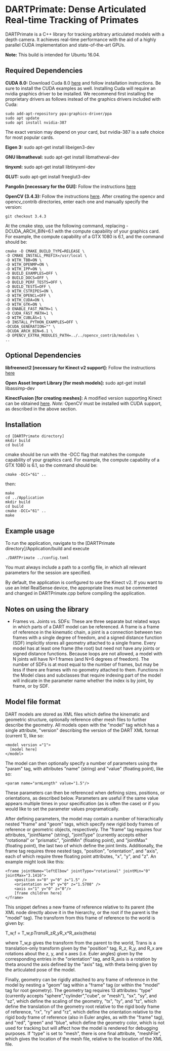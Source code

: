 DARTPrimate: Dense Articulated Real-time Tracking of Primates
=======

DARTPrimate is a C++ library for tracking arbitrary articulated models with a depth camera. It achieves real-time performance with the aid of a highly parallel CUDA 
implementation and state-of-the-art GPUs.

**Note:** This build is intended for Ubuntu 16.04.

Required Dependencies
---------------------

**CUDA 8.0:** Download Cuda 8.0 [here](https://developer.nvidia.com/cuda-80-ga2-download-archive) and follow installation instructions. Be sure to install the CUDA examples as well. Installing Cuda will require an nvidia graphics driver to be installed. We recommend first installing the proprietary drivers as follows instead of the graphics drivers included with Cuda:

    sudo add-apt-repository ppa:graphics-driver/ppa
    sudo apt update
    sudo apt install nvidia-387

The exact version may depend on your card, but nvidia-387 is a safe choice for most popular cards.

**Eigen 3:** sudo apt-get install libeigen3-dev

**GNU libmatheval:** sudo apt-get install libmatheval-dev

**tinyxml:** sudo apt-get install libtinyxml-dev

**GLUT:** sudo apt-get install freeglut3-dev

**Pangolin [necessary for the GUI]:** Follow the instructions [here](https://github.com/stevenlovegrove/Pangolin)

**OpenCV (3.4.3):** Follow the instructions [here](https://docs.opencv.org/master/d7/d9f/tutorial_linux_install.html). After creating the opencv and opencv_contrib directories, enter each one and manually specify the version:

    git checkout 3.4.3

At the cmake step, use the following command, replacing -DCUDA_ARCH_BIN=6.1 with the compute capability of your graphics card. For example, the compute capability of a GTX 1080 is 6.1, and the command should be:

	cmake -D CMAKE_BUILD_TYPE=RELEASE \
    -D CMAKE_INSTALL_PREFIX=/usr/local \
    -D WITH_TBB=ON \
    -D WITH_OPENMP=ON \
    -D WITH_IPP=ON \
    -D BUILD_EXAMPLES=OFF \
    -D BUILD_DOCS=OFF \
    -D BUILD_PERF_TESTS=OFF \
    -D BUILD_TESTS=OFF \
    -D WITH_CSTRIPES=ON \
    -D WITH_OPENCL=OFF \
    -D WITH_CUDA=ON \
    -D WITH_GTK=ON \
    -D ENABLE_FAST_MATH=1 \
    -D CUDA_FAST_MATH=1 \
    -D WITH_CUBLAS=1 \
    -D INSTALL_PYTHON_EXAMPLES=OFF \
    -DCUDA_GENERATION="" \
    -DCUDA_ARCH_BIN=6.1 \
    -D OPENCV_EXTRA_MODULES_PATH=../../opencv_contrib/modules \
    ..


Optional Dependencies
---------------------

**libfreenect2 [necessary for Kinect v2 support]:** Follow the instructions [here](https://github.com/OpenKinect/libfreenect2)

**Open Asset Import Library [for mesh models]:** sudo apt-get install libassimp-dev

**KinectFusion [for creating meshes]:** A modified version supporting Kinect can be obtained [here](https://github.com/JonathanAMichaels/KinectFusionApp). *Note:* OpenCV must be installed with CUDA support, as described in the above section.


Installation
------------

	cd [DARTPrimate directory]
	mkdir build
	cd build
cmake should be run with the -DCC flag that matches the compute capability of your graphics card. For example, the compute capability of a GTX 1080 is 6.1, so the command should be:
	
	cmake -DCC="61" ..
then:

	make
	cd ../Application
	mkdir build
	cd build
	cmake -DCC="61" ..
	make

Example usage
------------

To run the application, navigate to the [DARTPrimate directory]/Application/build and execute

	./DARTPrimate ../config.toml
You must always include a path to a config file, in which all relevant parameters for the session are specified.

By default, the application is configured to use the Kinect v2. If you want to use an Intel RealSense device, the appropriate lines must be commented and changed in DARTPrimate.cpp before compiling the application.

Notes on using the library
------------

- Frames vs. Joints vs. SDFs: These are three separate but related ways in which
parts of a DART model can be referenced. A frame is a frame of reference in the
kinematic chain, a joint is a connection between two frames with a single degree
of freedom, and a signed distance function (SDF) implicitly stores all geometry
attached to a single frame. Every model has at least one frame (the root) but
need not have any joints or signed distance functions. Because loops are not
allowed, a model with N joints will have N+1 frames (and N+6 degrees of 
freedom). The number of SDFs is at most equal to the number of frames, but may
be less if there are frames with no geometry attached to them. Functions in the
Model class and subclasses that require indexing part of the model will indicate
in the parameter name whether the index is by joint, by frame, or by SDF.

Model file format
------------

DART models are stored as XML files which define the kinematic and geometric 
structure, optionally reference other mesh files to further describe the 
geometry. All models open with the "model" tag which has a single attribute, 
"version" describing the version of the DART XML format (current 1), like so:

    <model version ="1">
      [model here]
    </model>

The model can then optionally specify a number of parameters using the "param" 
tag, with attributes "name" (string) and "value" (floating point), like so:

    <param name="armLength" value="1.5"/>

These parameters can then be referenced when defining sizes, positions, or 
orientations, as described below. Parameters are useful if the same value 
appears multiple times in your specification (as is often the case) or if you 
would like to set the parameter values programatically.

After defining parameters, the model may contain a number of hierachically 
nested "frame" and "geom" tags, which specify new rigid body frames of reference 
or geometric objects, respectively. The "frame" tag requires four attributes,
"jointName" (string), "jointType" (currently accepts either "rotational" or
"prismatic", "jointMin" (floating point), and "jointMax" (floating point), the
last two of which define the joint limits. Additionally, the frame tag requires
three nested tags, "position", "orientation", and "axis", each of which require
three floating point attributes, "x", "y", and "z". An example might look like
this:

	<frame jointName="leftElbow" jointType="rotational" jointMin="0" jointMax="3.1416">
	    <position x="0" y="0" z="1.5" />
	    <orientation x="0" y="0" z="1.5708" />
	    <axis x="1" y="0" z="0"/>
	    [frame children here]
	</frame>

This snippet defines a new frame of reference relative to its parent (the XML
node directly above it in the hierarchy, or the root if the parent is the 
"model" tag). The transform from this frame of reference to the world is given
by:

T_w,f = T_w,p*Trans*R_z*R_y*R_x*R_axis(theta)

where T_w,p gives the transform from the parent to the world, Trans is a
translation-only transform given by the "position" tag, R_z, R_y, and R_x are
rotations about the z, y, and x axes (i.e. Euler angles) given by the
corresponding entries in the "orientation" tag, and R_axis is a rotation by
theta around the axis defined by the "axis" tag, with theta being given by the
articulated pose of the model.

Finally, geometry can be rigidly attached to any frame of reference in the model
by nesting a "geom" tag within a "frame" tag (or within the "model" tag for root
geometry). The geometry tag requires 13 attributes: "type" (currently accepts
"sphere","cylinder","cube", or "mesh"), "sx", "sy", and "sz", which define the
scaling of the geometry, "tx", "ty", and "tz", which define the translation of
the geometry root relative to the rigid body frame of reference, "rx", "ry" and
"rz", which define the orientation relative to the rigid body frame of reference
(also in Euler angles, as with the "frame" tag), and "red", "green" and "blue",
which define the geometry color, which is not used for tracking but will affect
how the model is rendered for debugging purposes. If "type" is set to "mesh",
there is one final attribute, "meshFile", which gives the location of the mesh
file, relative to the location of the XML file.

